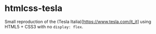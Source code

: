 # htmlcss-tesla

Small reproduction of the (Tesla Italia)[https://www.tesla.com/it_it] using HTML5 + CSS3 with no `display: flex`.
